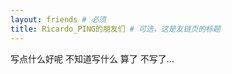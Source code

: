 ```yaml
---
layout: friends # 必须
title: Ricardo_PING的朋友们 # 可选，这是友链页的标题
---
```

写点什么好呢
不知道写什么
算了
不写了...
<!--这里写友链上方的内容。 -->
<!-- more -->
<!-- 这里可以写友链页面下方的文字备注，例如自己的友链规范、示例等。-->
